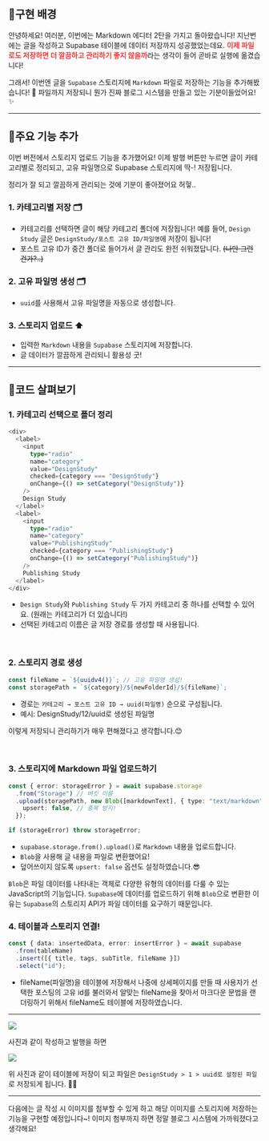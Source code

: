 
## 🦮구현 배경

안녕하세요! 여러분, 이번에는 Markdown 에디터 2탄을 가지고 돌아왔습니다! 지난번에는 글을 작성하고 Supabase 테이블에 데이터 저장까지 성공했었는데요. <span style='color: #ff3333'>**이제 파일로도 저장하면 더 깔끔하고 관리하기 좋지 않을까**</span>라는 생각이 들어 곧바로 실행에 옮겼습니다!

그래서! 이번엔 글을 `Supabase` 스토리지에 `Markdown` 파일로 저장하는 기능을 추가해봤습니다! 🎉
파일까지 저장되니 뭔가 진짜 블로그 시스템을 만들고 있는 기분이들었어요! ✨

***

## 🦮주요 기능 추가

이번 버전에서 스토리지 업로드 기능을 추가했어요!
이제 발행 버튼만 누르면 글이 카테고리별로 정리되고, 고유 파일명으로 Supabase 스토리지에 딱-! 저장됩니다.

정리가 잘 되고 깔끔하게 관리되는 것에 기분이 좋아졌어요 허헣..

### 1. 카테고리별 저장 🗂️

* 카테고리를 선택하면 글이 해당 카테고리 폴더에 저장됩니다! 예를 들어, `Design Study` 글은 `DesignStudy/포스트 고유 ID/파일명`에 저장이 됩니다!
* 포스트 고유 ID가 중간 폴더로 들어가서 글 관리도 완전 쉬워졌답니다. <s>(나만 그런 건가?..)</s>

### 2. 고유 파일명 생성 🗂️

* `uuid`를 사용해서 고유 파일명을 자동으로 생성합니다.

### 3. 스토리지 업로드 ⬆️

* 입력한 `Markdown` 내용을 `Supabase` 스토리지에 저장합니다.
* 글 데이터가 깔끔하게 관리되니 활용성 굿!

***

## 🦮코드 살펴보기

### 1. 카테고리 선택으로 폴더 정리

```typescript
<div>
  <label>
    <input
      type="radio"
      name="category"
      value="DesignStudy"
      checked={category === "DesignStudy"}
      onChange={() => setCategory("DesignStudy")}
    />
    Design Study
  </label>
  <label>
    <input
      type="radio"
      name="category"
      value="PublishingStudy"
      checked={category === "PublishingStudy"}
      onChange={() => setCategory("PublishingStudy")}
    />
    Publishing Study
  </label>
</div>
```
* `Design Study`와 `Publishing Study` 두 가지 카테고리 중 하나를 선택할 수 있어요. (원래는 카테고리가 더 있습니다!)
* 선택된 카테고리 이름은 글 저장 경로를 생성할 때 사용됩니다.

<br/>

### 2. 스토리지 경로 생성

```typescript
const fileName = `${uuidv4()}`; // 고유 파일명 생성!  
const storagePath = `${category}/${newFolderId}/${fileName}`;  
```
* 경로는 `카테고리 → 포스트 고유 ID → uuid(파일명)` 순으로 구성됩니다.
* 예시: DesignStudy/12/uuid로 생성된 파일명

이렇게 저장되니 관리하기가 매우 편해졌다고 생각합니다.😊

<br/>

### 3. 스토리지에 Markdown 파일 업로드하기

```typescript
const { error: storageError } = await supabase.storage
  .from("Storage") // 버킷 이름
  .upload(storagePath, new Blob([markdownText], { type: "text/markdown" }), {
    upsert: false, // 중복 방지!
  });  

if (storageError) throw storageError;  
```

* `supabase.storage.from().upload()`로 `Markdown` 내용을 업로드합니다.
* `Blob`을 사용해 글 내용을 파일로 변환했어요!
* 덮어쓰이지 않도록 `upsert: false` 옵션도 설정하였습니다.😎

`Blob`은 파일 데이터를 나타내는 객체로 다양한 유형의 데이터를 다룰 수 있는 JavaScript의 기능입니다. `Supabase`에 데이터를 업로드하기 위해 `Blob`으로 변환한 이유는 `Supabase`의 스토리지 API가 파일 데이터를 요구하기 때문입니다.

### 4. 테이블과 스토리지 연결!

```typescript
const { data: insertedData, error: insertError } = await supabase
  .from(tableName)
  .insert([{ title, tags, subTitle, fileName }])
  .select("id");
```

* fileName(파일명)을 테이블에 저장해서 나중에 상세페이지를 만들 때 사용자가 선택한 포스팅의 고유 id를 불러와서 알맞는 fileName을 찾아서 마크다운 문법을 랜더링하기 위해서 fileName도 테이블에 저장하였습니다.

***

<img src="/images/publishing_study/18/image1.webp"/>

사진과 같이 작성하고 발행을 하면

<img src="/images/publishing_study/18/image2.webp"/>

위 사진과 같이 테이블에 저장이 되고 파일은 `DesignStudy > 1 > uuid로 설정된 파일`로 저장되게 됩니다. 👏👏

***

다음에는 글 작성 시 이미지를 첨부할 수 있게 하고 해당 이미지를 스토리지에 저장하는 기능을 구현할 예정입니다~! 이미지 첨부까지 하면 정말 블로그 시스템에 가까워졌다고 생각해요!